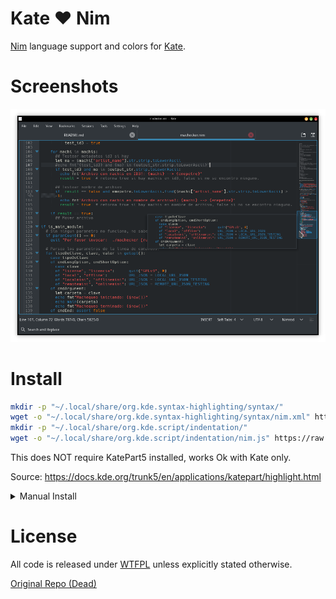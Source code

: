 # Kate ♥ Nim

[Nim](http://nim-lang.org) language support and colors for [Kate](http://www.kde.org/applications/utilities/kate/).

# Screenshots

![NimKate](nimkate.png)

# Install

```bash
mkdir -p "~/.local/share/org.kde.syntax-highlighting/syntax/"
wget -o "~/.local/share/org.kde.syntax-highlighting/syntax/nim.xml" https://raw.githubusercontent.com/juancarlospaco/NimKate/master/nim.xml
mkdir -p "~/.local/share/org.kde.script/indentation/"
wget -o "~/.local/share/org.kde.script/indentation/nim.js" https://raw.githubusercontent.com/juancarlospaco/NimKate/master/nim.js
```

This does NOT require KatePart5 installed, works Ok with Kate only.

Source: https://docs.kde.org/trunk5/en/applications/katepart/highlight.html

<details>
    <summary>Manual Install</summary>

- **Syntax**: Save XML file to `"~/.local/share/org.kde.syntax-highlighting/syntax/nim.xml"`
- **Indent**: Save JS file to `"~/.local/share/org.kde.script/indentation/nim.js"`
- **Colors**: Kate > Settings > Configure Kate > Fonts & Colors > (Schema) Import...

</details>


# License

All code is released under [WTFPL](http://www.wtfpl.net/) unless explicitly stated otherwise.

[Original Repo (Dead)](https://github.com/PhilipWitte/NimKate#kate-s-nimrod "All Credit to the Original Author")
